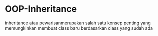 # OOP-Inheritance
inheritance atau pewarisanmerupakan salah satu konsep penting yang memungkinkan membuat class baru berdasarkan class yang sudah ada

